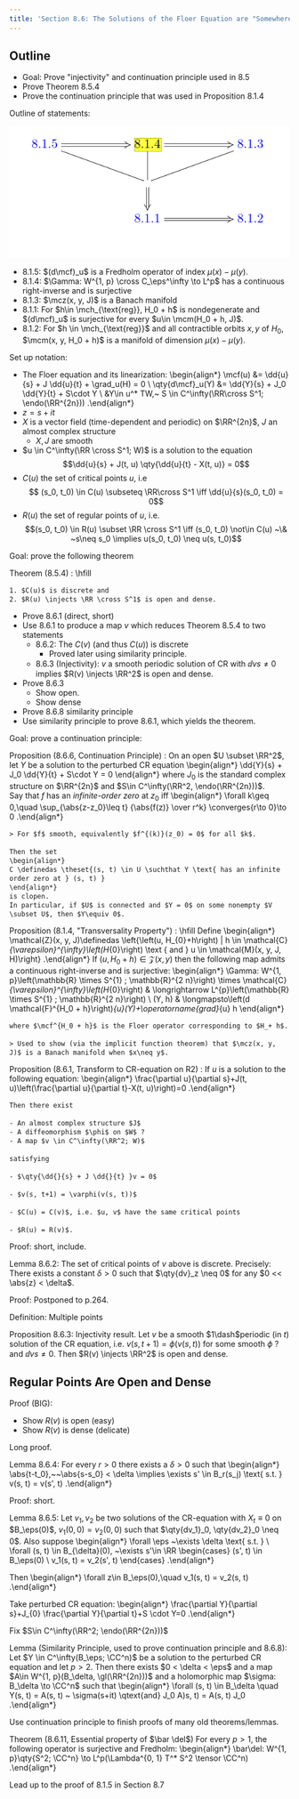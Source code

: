 ```yaml
---
title: 'Section 8.6: The Solutions of the Floer Equation are "Somewhere Injective".'
---
```


## Outline

- Goal: Prove "injectivity" and continuation principle used in 8.5 
- Prove Theorem 8.5.4 
- Prove the continuation principle that was used in Proposition 8.1.4

Outline of statements:

![](figures/image_2020-05-11-00-55-25.png)


- 8.1.5: $(d\mcf)_u$ is a Fredholm operator of index $\mu(x) - \mu(y)$.
- 8.1.4: $\Gamma: W^{1, p} \cross C_\eps^\infty \to L^p$ has a continuous right-inverse and is surjective
- 8.1.3: $\mcz(x, y, J)$ is a Banach manifold
- 8.1.1: For $h\in \mch_{\text{reg}}, H_0 + h$ is nondegenerate and $(d\mcf)_u$ is surjective for every $u\in \mcm(H_0 + h, J)$.
- 8.1.2: For $h \in \mch_{\text{reg}}$ and all contractible orbits $x, y$ of $H_0$, $\mcm(x, y, H_0 + h)$ is a manifold of dimension $\mu(x) - \mu(y)$.

Set up notation:

- The Floer equation and its linearization:
\begin{align*}
\mcf(u) &= \dd{u}{s} + J \dd{u}{t} + \grad_u(H) = 0 \\
\qty{d\mcf}_u(Y) &= \dd{Y}{s} + J_0 \dd{Y}{t} + S\cdot Y \\ 
&Y\in u^* TW,~ S \in C^\infty(\RR\cross S^1; \endo(\RR^{2n}))
.\end{align*}
- $z = s+it$
- $X$ is a vector field (time-dependent and periodic) on $\RR^{2n}$, $J$ an almost complex structure
  - $X, J$ are smooth
- $u \in C^\infty(\RR \cross S^1; W)$ is a solution to the equation $$\dd{u}{s} + J(t, u) \qty{\dd{u}{t} - X(t, u)} = 0$$
- $C(u)$ the set of critical points $u$, i.e $$ (s_0, t_0) \in C(u) \subseteq \RR\cross S^1 \iff \dd{u}{s}(s_0, t_0) = 0$$
- $R(u)$ the set of regular points of $u$, i.e. $$(s_0, t_0) \in R(u) \subset \RR \cross S^1 \iff (s_0, t_0) \not\in C(u)  ~\& ~s\neq s_0 \implies u(s_0, t_0) \neq u(s, t_0)$$


Goal: prove the following theorem

Theorem (8.5.4)
:   \hfill

    1. $C(u)$ is discrete and 
    2. $R(u) \injects \RR \cross S^1$ is open and dense.

- Prove 8.6.1 (direct, short)
- Use 8.6.1 to produce a map $v$ which reduces Theorem 8.5.4 to two statements
  - 8.6.2: The $C(v)$ (and thus $C(u)$) is discrete
    - Proved later using similarity principle.
  - 8.6.3 (Injectivity): $v$ a smooth periodic solution of CR with $\dd{v}{s}\neq 0$ implies $R(v) \injects \RR^2$ is open and dense.
- Prove 8.6.3
  - Show open.
  - Show dense
- Prove 8.6.8 similarity principle
- Use similarity principle to prove 8.6.1, which yields the theorem.

Goal: prove a continuation principle:

Proposition (8.6.6, Continuation Principle)
:   On an open $U \subset \RR^2$, let $Y$ be a solution to the perturbed CR equation
    \begin{align*}
    \dd{Y}{s} + J_0 \dd{Y}{t} + S\cdot Y = 0
    \end{align*}
    where $J_0$ is the standard complex structure on $\RR^{2n}$ and $S\in C^\infty(\RR^2, \endo(\RR^{2n}))$.
    \
    Say that $f$ has an *infinite-order zero* at $z_0$ iff 
    \begin{align*}
    \forall k\geq 0,\quad \sup_{\abs{z-z_0}\leq t} {\abs{f(z)} \over r^k} \converges{r\to 0}\to 0
    .\end{align*}

    > For $f$ smooth, equivalently $f^{(k)}(z_0) = 0$ for all $k$.

    Then the set
    \begin{align*}
    C \definedas \theset{(s, t) \in U \suchthat Y \text{ has an infinite order zero at } (s, t) }
    \end{align*}
    is clopen.
    In particular, if $U$ is connected and $Y = 0$ on some nonempty $V \subset U$, then $Y\equiv 0$.



Proposition (8.1.4, "Transversality Property")
:   \hfill 
    Define
    \begin{align*}
    \mathcal{Z}(x, y, J)\definedas 
    \left\{\left(u, H_{0}+h\right) | h \in \mathcal{C}_{\varepsilon}^{\infty}\left(H_{0}\right) \text { and } u \in \mathcal{M}(x, y, J, H)\right\}
    .\end{align*}
    If $(u, H_0 + h) \in \mathcal{Z}(x, y)$ then the following map admits a continuous right-inverse and is surjective:
    \begin{align*}
    \Gamma: W^{1, p}\left(\mathbb{R} \times S^{1} ; \mathbb{R}^{2 n}\right) \times \mathcal{C}_{\varepsilon}^{\infty}\left(H_{0}\right) & \longrightarrow L^{p}\left(\mathbb{R} \times S^{1} ; \mathbb{R}^{2 n}\right) \\
    (Y, h) & \longmapsto\left(d \mathcal{F}^{H_0 + h}\right)_{u}(Y)+\operatorname{grad}_{u} h
    \end{align*}

    where $\mcf^{H_0 + h}$ is the Floer operator corresponding to $H_+ h$.

    > Used to show (via the implicit function theorem) that $\mcz(x, y, J)$ is a Banach manifold when $x\neq y$.

Proposition (8.6.1, Transform to CR-equation on R2)
:   If $u$ is a solution to the following equation:
    \begin{align*}
    \frac{\partial u}{\partial s}+J(t, u)\left(\frac{\partial u}{\partial t}-X(t, u)\right)=0
    .\end{align*}

    Then there exist

    - An almost complex structure $J$
    - A diffeomorphism $\phi$ on $W$ ?
    - A map $v \in C^\infty(\RR^2; W)$

    satisfying

    - $\qty{\dd{}{s} + J \dd{}{t} }v = 0$ 
    
    - $v(s, t+1) = \varphi(v(s, t))$
    
    - $C(u) = C(v)$, i.e. $u, v$ have the same critical points
    
    - $R(u) = R(v)$.

Proof: short, include.


Lemma 8.6.2: The set of critical points of $v$ above is discrete.
Precisely: There exists a constant $\delta > 0$ such that $\qty{dv}_z \neq 0$ for any $0 << \abs{z} < \delta$.

Proof:
Postponed to p.264.

Definition:
Multiple points

Proposition 8.6.3: Injectivity result.
Let $v$ be a smooth $1\dash$periodic (in $t$) solution of the CR equation, i.e. $v(s, t+1) = \phi(v(s, t))$ for some smooth $\phi$ ? and $\dd{v}{s}{ \neq 0}$.
Then $R(v) \injects \RR^2$ is open and dense.

## Regular Points Are Open and Dense

Proof (BIG):

- Show $R(v)$ is open (easy)
- Show $R(v)$ is dense (delicate)

Long proof.

Lemma 8.6.4:
For every $r> 0$ there exists a $\delta >0$ such that 
\begin{align*}
\abs{t-t_0},~~\abs{s-s_0} < \delta \implies \exists s' \in B_r(s_j) \text{ s.t. } v(s, t) = v(s', t)
.\end{align*}

Proof: short.

Lemma 8.6.5:
Let $v_1, v_2$ be two solutions of the CR-equation with $X_t \equiv 0$ on $B_\eps(0)$, $v_1(0, 0) = v_2(0, 0)$ such that $\qty{dv_1}_0, \qty{dv_2}_0 \neq 0$.
Also suppose 
\begin{align*}
\forall \eps ~\exists \delta \text{ s.t. } \\
\forall (s, t) \in B_{\delta}(0), ~\exists s'\in \RR 
\begin{cases}
(s', t) \in B_\eps(0) \\
v_1(s, t) = v_2(s', t)
\end{cases}
.\end{align*}

Then 
\begin{align*}
\forall z\in B_\eps(0),\quad v_1(s, t) = v_2(s, t)
.\end{align*}

Take perturbed CR equation:
\begin{align*}
\frac{\partial Y}{\partial s}+J_{0} \frac{\partial Y}{\partial t}+S \cdot Y=0
.\end{align*}

Fix $S\in C^\infty(\RR^2; \endo(\RR^{2n}))$



Lemma (Similarity Principle, used to prove continuation principle and 8.6.8):
Let $Y \in C^\infty(B_\eps; \CC^n)$ be a solution to the perturbed CR equation and let $p>2$.
Then there exists $0 < \delta < \eps$ and a map $A\in W^{1, p}(B_\delta, \gl(\RR^{2n}))$ and a holomorphic map $\sigma: B_\delta \to \CC^n$ such that 
\begin{align*}
\forall (s, t) \in B_\delta \quad Y(s, t) = A(s, t) ~ \sigma(s+it) \qtext{and} J_0 A)s, t) = A(s, t) J_0
.\end{align*}

Use continuation principle to finish proofs of many old theorems/lemmas.

Theorem (8.6.11, Essential property of $\bar \del$)
For every $p>1$, the following operator is surjective and Fredholm:
\begin{align*}
\bar\del: W^{1, p}\qty{S^2; \CC^n} \to L^p(\Lambda^{0, 1} T^* S^2 \tensor \CC^n)
.\end{align*}

Lead up to the proof of 8.1.5 in Section 8.7
